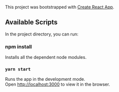 This project was bootstrapped with [Create React App](https://github.com/facebook/create-react-app).

## Available Scripts

In the project directory, you can run:

### npm install

Installs all the dependent node modules.

### `yarn start`

Runs the app in the development mode.<br />
Open [http://localhost:3000](http://localhost:3000) to view it in the browser.